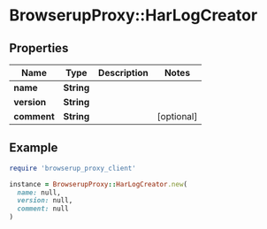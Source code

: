 # BrowserupProxy::HarLogCreator

## Properties

| Name | Type | Description | Notes |
| ---- | ---- | ----------- | ----- |
| **name** | **String** |  |  |
| **version** | **String** |  |  |
| **comment** | **String** |  | [optional] |

## Example

```ruby
require 'browserup_proxy_client'

instance = BrowserupProxy::HarLogCreator.new(
  name: null,
  version: null,
  comment: null
)
```

